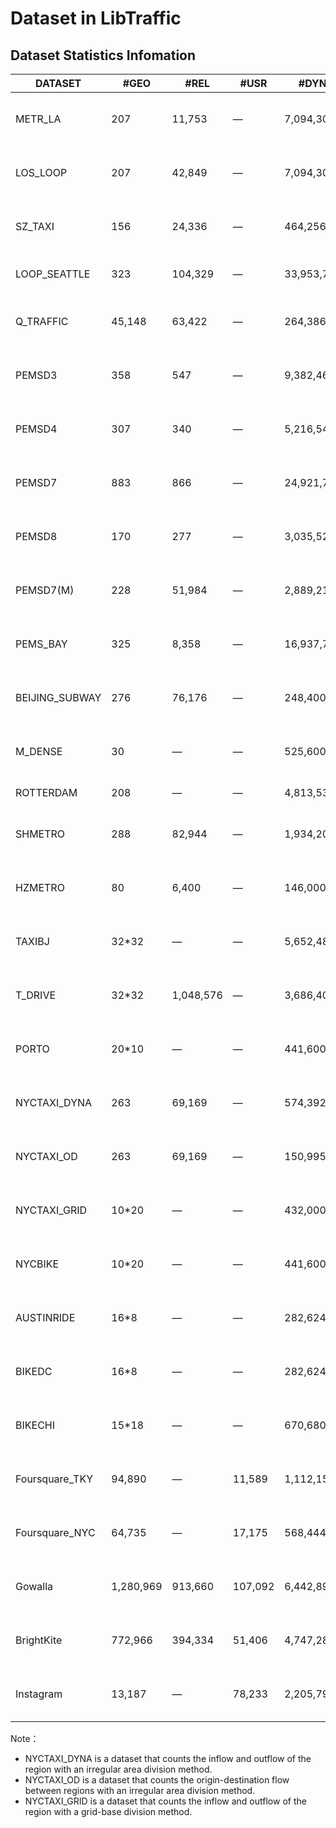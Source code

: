 # Dataset in LibTraffic

## Dataset Statistics Infomation

| DATASET        | #GEO      | #REL      | #USR    | #DYNA       | PLACE                       | DURATION                         | INTERVAL |
| -------------- | --------- | --------- | ------- | ----------- | --------------------------- | -------------------------------- | -------- |
| METR_LA        | 207       | 11,753    | —       | 7,094,304   | Los Angeles, USA            | Mar. 1, 2012 -   Jun. 27, 2012   | 5min     |
| LOS_LOOP       | 207       | 42,849    | —       | 7,094,304   | Los Angeles, USA            | Mar. 1, 2012 -   Jun. 27, 2012   | 5min     |
| SZ_TAXI        | 156       | 24,336    | —       | 464,256     | Shenzhen, China             | Jan. 1, 2015 -   Jan. 31, 2015   | 15min    |
| LOOP_SEATTLE   | 323       | 104,329   | —       | 33,953,760  | Greater Seattle   Area, USA | over the entirely   of 2015      | 5min     |
| Q_TRAFFIC      | 45,148    | 63,422    | —       | 264,386,688 | Beijing, China              | Apr. 1, 2017 - May 31, 2017      | 15min    |
| PEMSD3         | 358       | 547       | —       | 9,382,464   | California, USA             | Sept. 1, 2018 -   Nov. 30, 2018  | 5min     |
| PEMSD4         | 307       | 340       | —       | 5,216,544   | San Francisco Bay Area, USA | Jan. 1, 2018 -   Feb. 28, 2018   | 5min     |
| PEMSD7         | 883       | 866       | —       | 24,921,792  | California, USA             | Jul. 1, 2016 -   Aug. 31, 2016   | 5min     |
| PEMSD8         | 170       | 277       | —       | 3,035,520   | San Bernardino Area, USA    | Jul. 1, 2016 -   Aug. 31, 2016   | 5min     |
| PEMSD7(M)      | 228       | 51,984    | —       | 2,889,216   | California, USA             | weekdays of May   and June, 2012 | 5min     |
| PEMS_BAY       | 325       | 8,358     | —       | 16,937,700  | San Francisco Bay Area, USA | Jan. 1, 2017 -   Jun. 30, 2017   | 5min     |
| BEIJING_SUBWAY | 276       | 76,176    | —       | 248,400     | Beijing, China              | Feb. 29, 2016 -   Apr. 3, 2016   | 30min    |
| M_DENSE        | 30        | —         | —       | 525,600     | Madrid, Spain               | Jan. 1, 2018 -   Dec. 21, 2019   | 60min    |
| ROTTERDAM      | 208       | —         | —       | 4,813,536   | Rotterdam, Holland          | 135 days of 2018                 | 2min     |
| SHMETRO        | 288       | 82,944    | —       | 1,934,208   | Shanghai, China             | Jul. 1, 2016 -   Sept. 30, 2016  | 15min    |
| HZMETRO        | 80        | 6,400     | —       | 146,000     | Hangzhou, China             | Jan. 1, 2019 - Jan. 25, 2019     | 15min    |
| TAXIBJ         | 32*32     | —         | —       | 5,652,480   | Beijing, China              | Mar. 1, 2015 -   Jun. 30, 2015   | 30min    |
| T_DRIVE        | 32*32     | 1,048,576 | —       | 3,686,400   | Beijing, China              | Feb. 1, 2015 -   Jun. 30, 2015   | 60min    |
| PORTO          | 20*10     | —         | —       | 441,600     | Porto, Portugal             | Jul. 1, 2013 -   Sept. 30, 2013  | 60min    |
| NYCTAXI_DYNA   | 263       | 69,169    | —       | 574,392     | New York, USA               | Jan. 1, 2020 - Mar. 30, 2020     | 60min    |
| NYCTAXI_OD     | 263       | 69,169    | —       | 150,995,927 | New York, USA               | Apr. 1, 2020 - Jun. 30, 2020     | 60min    |
| NYCTAXI_GRID   | 10*20     | —         | —       | 432,000     | New York, USA               | Jan. 1, 2014 -   Mar. 31, 2014   | 60min    |
| NYCBIKE        | 10*20     | —         | —       | 441,600     | New York, USA               | Jul. 1, 2020 -   Sept. 30, 2020  | 60min    |
| AUSTINRIDE     | 16*8      | —         | —       | 282,624     | Austin, USA                 | Jul. 1, 2016 -   Sept. 30, 2016  | 60min    |
| BIKEDC         | 16*8      | —         | —       | 282,624     | Washington, USA             | Jul. 1, 2020 -   Sept. 30, 2020  | 60min    |
| BIKECHI        | 15*18     | —         | —       | 670,680     | Chicago, USA                | Jul. 1, 2020 -   Sept. 30, 2020  | 60min    |
| Foursquare_TKY | 94,890    | —         | 11,589  | 1,112,156   | Tokyo, Japan                | Apr. 3, 2012 -   Sep. 16, 2013   | —        |
| Foursquare_NYC | 64,735    | —         | 17,175  | 568,444     | New York, USA               | Apr. 3, 2012 -   Sep. 16, 2013   | —        |
| Gowalla        | 1,280,969 | 913,660   | 107,092 | 6,442,892   | Global                      | Feb. 4, 2009 -   Oct. 23, 2010   | —        |
| BrightKite     | 772,966   | 394,334   | 51,406  | 4,747,287   | Global                      | Mar. 21, 2008 -   Oct. 18, 2010  | —        |
| Instagram      | 13,187    | —         | 78,233  | 2,205,794   | New York, USA               | Jun. 15, 2011 -   Nov. 8, 2016   | —        |

Note：

- NYCTAXI_DYNA is a dataset that counts the inflow and outflow of the region with an irregular area division method.
- NYCTAXI_OD is a dataset that counts the origin-destination flow between regions with an irregular area division method.
- NYCTAXI_GRID is a dataset that counts the inflow and outflow of the region with a grid-base division method.